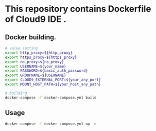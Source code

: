 # This repository contains Dockerfile of Cloud9 IDE .

## Docker building.

```bash
# value setting 
export http_proxy=${http_proxy}
export https_proxy=${https_proxy}
export no_proxy=${no_proxy}
export USERNAME=${your_name}
export PASSWORD=${basic_auth_password}
export GROUPNAME=${USERNAME}
export CLOUD9_EXTERNAL_PORT=${your_any_port}
export MOUNT_HOST_PATH=${your_host_any_path}

# building
docker-compose -f docker-compose.yml build
```

## Usage
```bash
docker-compose -f docker-compose.yml up -d
```